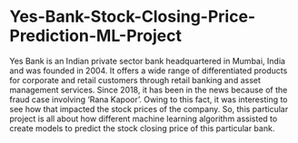 # Yes-Bank-Stock-Closing-Price-Prediction-ML-Project
Yes Bank is an Indian private sector bank headquartered in Mumbai, India and was founded in 2004. 
It offers a wide range of differentiated products for corporate and retail customers through retail banking and asset management services. Since 2018, it has been in the news because of the fraud case involving ‘Rana Kapoor’. 
Owing to this fact, it was interesting to see how that impacted the stock prices of the company. So, this particular project is all about how different machine learning algorithm assisted to create models to predict the stock closing price of this particular bank.
